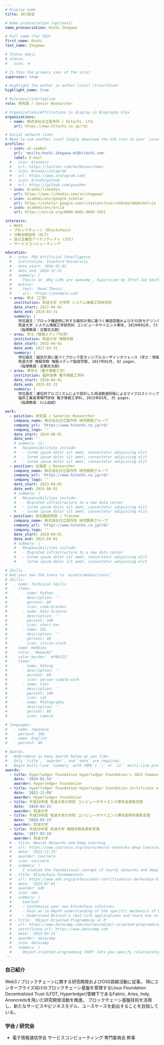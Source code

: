 ```yaml
---
# Display name
title: 池川航史

# Name pronunciation (optional)
name_pronunciation: Koshi Ikegawa

# Full name (for SEO)
first_name: Koshi
last_name: Ikegawa

# Status emoji
# status:
#   icon: ☕️

# Is this the primary user of the site?
superuser: true

# Highlight the author in author lists? (true/false)
highlight_name: true

# Role/position/tagline
role: 研究員 / Senior Researcher

# Organizations/Affiliations to display in Biography blox
organizations:
  - name: 株式会社日立製作所 / Hitachi, Ltd.
    url: https://www.hitachi.co.jp/rd/

# Social network links
# Need to use another icon? Simply download the SVG icon to your `assets/media/icons/` folder.
profiles:
  - icon: at-symbol
    url: 'mailto:koshi.ikegawa.mf@hitachi.com'
    label: E-mail
  # - icon: brands/x
  #   url: https://twitter.com/GetResearchDev
  # - icon: brands/instagram
  #   url: https://www.instagram.com/
  # - icon: brands/github
  #   url: https://github.com/gcushen
  - icon: brands/linkedin
    url: https://www.linkedin.com/in/ikegawa/
  - icon: academicons/google-scholar
    url: https://scholar.google.com/citations?user=3XknmyYAAAAJ&hl=ja
  - icon: academicons/orcid
    url: https://orcid.org/0000-0001-9605-5951

interests:
  - Web3
  - ブロックチェーン (Blockchain)
  - 分散台帳技術 (DLT)
  - 自己主権型アイデンティティ (SSI)
  - サービスコンピューティング

education:
  # - area: PhD Artificial Intelligence
  #   institution: Stanford University
  #   date_start: 2016-01-01
  #   date_end: 2020-12-31
  #   summary: |
  #     Thesis on _Why LLMs are awesome_. Supervised by [Prof Joe Smith](https://example.com). Presented papers at 5 IEEE conferences with the contributions being published in 2 Springer journals.
  #   button:
  #     text: 'Read Thesis'
  #     url: 'https://example.com'
  - area: 修士（工学）
    institution: 筑波大学 大学院 システム情報工学研究科
    date_start: 2017-04-01
    date_end: 2019-03-31
    summary: |
      学位論文｜ブロック構造物に対する磁気計測に基づく構造認識およびその3Dモデリングシステムへの応用.
      筑波大学 システム情報工学研究科 コンピュータサイエンス専攻, 2019年01月, 73 pages.
      （指導教員：志築文太郎）
  - area: 学士（情報メディア科学）
    institution: 筑波大学 情報学群
    date_start: 2015-04-01
    date_end: 2017-03-31
    summary: |
      学位論文｜磁気計測に基づくブロック型タンジブルユーザインタフェース（学士：情報メディア科学）.
      筑波大学 情報学群 情報メディア創成学類, 2017年01月, 42 pages.
      （指導教員：志築文太郎）
  - area: 準学士（電子情報工学）
    institution: 福井高専 電子情報工学科
    date_start: 2010-04-01
    date_end: 2015-03-31
    summary: |
      学位論文｜遺伝的アルゴリズムにより設計した周波数選択板によるマイクロストリップアンテナの利得向上効果に関する研究（準学士：電子情報工学）.
      福井工業高等専門学校 電子情報工学科, 2015年03月, 35 pages.
      （指導教員：川上由紀）

work:
  - position: 研究員 / Senorior Researcher
    company_name: 株式会社日立製作所 研究開発グループ
    company_url: 'https://www.hitachi.co.jp/rd/'
    company_logo: ''
    date_start: 2024-06-01
    date_end: ''
    # summary: |2-
    #   Responsibilities include:
    #   - lorem ipsum dolor sit amet, consectetur adipiscing elit
    #   - lorem ipsum dolor sit amet, consectetur adipiscing elit
    #   - lorem ipsum dolor sit amet, consectetur adipiscing elit
  - position: 企画員 / Researcher
    company_name: 株式会社日立製作所 研究開発グループ
    company_url: 'https://www.hitachi.co.jp/rd/'
    company_logo: ''
    date_start: 2023-04-01
    date_end: 2024-06-01
    # summary: |
    #   Responsibilities include:
    #   - Migrated infrastructure to a new data center
    #   - lorem ipsum dolor sit amet, consectetur adipiscing elit
    #   - lorem ipsum dolor sit amet, consectetur adipiscing elit
  - position: 総合職研修員 / Trainee
    company_name: 株式会社日立製作所 研究開発グループ
    company_url: 'https://www.hitachi.co.jp/rd/'
    company_logo: ''
    date_start: 2019-04-01
    date_end: 2023-04-01
    # summary: |
    #   Responsibilities include:
    #   - Migrated infrastructure to a new data center
    #   - lorem ipsum dolor sit amet, consectetur adipiscing elit
    #   - lorem ipsum dolor sit amet, consectetur adipiscing elit

# Skills
# Add your own SVG icons to `assets/media/icons/`
# skills:
#   - name: Technical Skills
#     items:
#       - name: Python
#         description: ''
#         percent: 80
#         icon: code-bracket
#       - name: Data Science
#         description: ''
#         percent: 100
#         icon: chart-bar
#       - name: SQL
#         description: ''
#         percent: 40
#         icon: circle-stack
#   - name: Hobbies
#     color: '#eeac02'
#     color_border: '#f0bf23'
#     items:
#       - name: Hiking
#         description: ''
#         percent: 60
#         icon: person-simple-walk
#       - name: Cats
#         description: ''
#         percent: 100
#         icon: cat
#       - name: Photography
#         description: ''
#         percent: 80
#         icon: camera

# languages:
#   - name: Japanese
#     percent: 100
#   - name: English
#     percent: 40

# Awards.
#   Add/remove as many awards below as you like.
#   Only `title`, `awarder`, and `date` are required.
#   Begin multi-line `summary` with YAML's `|` or `|2-` multi-line prefix and indent 2 spaces below.
awards:
  - title: Hyperledger Foundation Hyperledger Foundation's 2023 Community Recognitions
    date: '2024-02-14'
    awarder: Hyperledger Foundation
  - title: Hyperledger Foundation Hyperledger Foundation Certificate of Appreciation
    date: '2022-12-09'
    awarder: Hyperledger Foundation
  - title: 平成30年度 筑波大学大学院 コンピュータサイエンス専攻長表彰受賞
    date: '2019-03-25'
    awarder: 筑波大学
  - title: 平成29年度 筑波大学大学院 コンピュータサイエンス専攻長特別表彰受賞
    date: '2018-03-23'
    awarder: 筑波大学
  - title: 平成28年度 筑波大学 情報学群長表彰受賞
    date: '2017-03-24'
    awarder: 筑波大学
  # - title: Neural Networks and Deep Learning
  #   url: https://www.coursera.org/learn/neural-networks-deep-learning
  #   date: '2023-11-25'
  #   awarder: Coursera
  #   icon: coursera
  #   summary: |
  #     I studied the foundational concept of neural networks and deep learning. By the end, I was familiar with the significant technological trends driving the rise of deep learning; build, train, and apply fully connected deep neural networks; implement efficient (vectorized) neural networks; identify key parameters in a neural network’s architecture; and apply deep learning to your own applications.
  # - title: Blockchain Fundamentals
  #   url: https://www.edx.org/professional-certificate/uc-berkeleyx-blockchain-fundamentals
  #   date: '2023-07-01'
  #   awarder: edX
  #   icon: edx
  #   summary: |
  #     Learned:
  #     - Synthesize your own blockchain solutions
  #     - Gain an in-depth understanding of the specific mechanics of Bitcoin
  #     - Understand Bitcoin’s real-life applications and learn how to attack and destroy Bitcoin, Ethereum, smart contracts and Dapps, and alternatives to Bitcoin’s Proof-of-Work consensus algorithm
  # - title: 'Object-Oriented Programming in R'
  #   url: https://www.datacamp.com/courses/object-oriented-programming-with-s3-and-r6-in-r
  #   certificate_url: https://www.datacamp.com
  #   date: '2023-01-21'
  #   awarder: datacamp
  #   icon: datacamp
  #   summary: |
  #     Object-oriented programming (OOP) lets you specify relationships between functions and the objects that they can act on, helping you manage complexity in your code. This is an intermediate level course, providing an introduction to OOP, using the S3 and R6 systems. S3 is a great day-to-day R programming tool that simplifies some of the functions that you write. R6 is especially useful for industry-specific analyses, working with web APIs, and building GUIs.
---
```


### 自己紹介

Web3 / ブロックチェーンに関する研究開発およびOSS貢献活動に従事。
特にエンタープライズ向けのブロックチェーン基盤を管理するLinux Foundation Decentralized Trust (LFDT, Hyperledger)管轄下であるFabric, Aries, Indy, Anoncredsを用いた研究開発活動を推進。
ブロックチェーン基盤技術を活用し、新たなサービスやビジネスモデル、ユースケースを創出することを目指している。

### 学会 / 研究会

- 電子情報通信学会 サービスコンピューティング 専門委員会 幹事